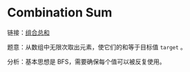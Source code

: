 # Combination Sum

链接：[组合总和](https://leetcode-cn.com/problems/combination-sum/)

题意：从数组中无限次取出元素，使它们的和等于目标值 `target` 。

分析：基本思想是 BFS，需要确保每个值可以被反复使用。